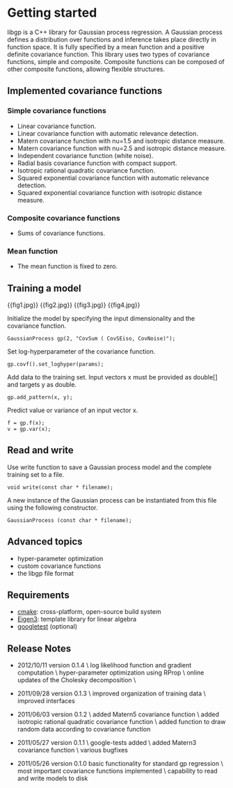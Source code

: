 # Getting started

libgp is a C++ library for Gaussian process regression. A Gaussian process defines a distribution over functions and inference takes place directly in function space. It is fully specified by a mean function and a positive definite covariance function. This library uses two types of covariance functions, simple and composite. Composite functions can be composed of other composite functions, allowing flexible structures. 

## Implemented covariance functions

### Simple covariance functions

* Linear covariance function.
* Linear covariance function with automatic relevance detection. 
* Matern covariance function with nu=1.5 and isotropic distance measure.
* Matern covariance function with nu=2.5 and isotropic distance measure.
* Independent covariance function (white noise).
* Radial basis covariance function with compact support.
* Isotropic rational quadratic covariance function. 
* Squared exponential covariance function with automatic relevance detection.
* Squared exponential covariance function with isotropic distance measure.

### Composite covariance functions

* Sums of covariance functions.

### Mean function

* The mean function is fixed to zero.

## Training a model

{{fig1.jpg}} {{fig2.jpg}} {{fig3.jpg}} {{fig4.jpg}}

Initialize the model by specifying the input dimensionality and the covariance function.

    GaussianProcess gp(2, "CovSum ( CovSEiso, CovNoise)");

Set log-hyperparameter of the covariance function.

    gp.covf().set_loghyper(params);

Add data to the training set. Input vectors x must be provided as double[] and targets y as double.

    gp.add_pattern(x, y);

Predict value or variance of an input vector x. 

    f = gp.f(x);
    v = gp.var(x);

## Read and write

Use write function to save a Gaussian process model and the complete training set to a file.

    void write(const char * filename);

A new instance of the Gaussian process can be instantiated from this file using the following constructor.

    GaussianProcess (const char * filename);

## Advanced topics

* hyper-parameter optimization
* custom covariance functions
* the libgp file format

## Requirements

* [cmake](http://www.cmake.org/): cross-platform, open-source build system
* [Eigen3](http://eigen.tuxfamily.org/): template library for linear algebra
* [googletest](http://code.google.com/p/googletest) (optional)

## Release Notes

* 2012/10/11 version 0.1.4 \\
  log likelihood function and gradient computation \\
  hyper-parameter optimization using RProp \\
  online updates of the Cholesky decomposition \\

* 2011/09/28 version 0.1.3 \\
  improved organization of training data \\
  improved interfaces
  
* 2011/06/03 version 0.1.2 \\
  added Matern5 covariance function \\
  added isotropic rational quadratic covariance function \\
  added function to draw random data according to covariance function 
 
* 2011/05/27 version 0.1.1 \\
  google-tests added \\
  added Matern3 covariance function \\
  various bugfixes

* 2011/05/26 version 0.1.0
  basic functionality for standard gp regression \\
  most important covariance functions implemented \\
  capability to read and write models to disk 

